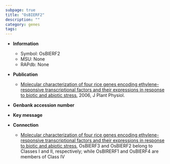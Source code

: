 ```yaml
---
subpage: true
title: "OsBIERF2"
description: ""
category: genes
tags: 
---
```


* **Information**  
    + Symbol: OsBIERF2  
    + MSU: None  
    + RAPdb: None  

* **Publication**  
    + [Molecular characterization of four rice genes encoding ethylene-responsive transcriptional factors and their expressions in response to biotic and abiotic stress](http://www.ncbi.nlm.nih.gov/pubmed?term=Molecular+characterization+of+four+rice+genes+encoding+ethylene-responsive+transcriptional+factors+and+their+expressions+in+response+to+biotic+and+abiotic+stress%5BTitle%5D), 2006, J Plant Physiol.

* **Genbank accession number**  

* **Key message**  

* **Connection**  
    + [Molecular characterization of four rice genes encoding ethylene-responsive transcriptional factors and their expressions in response to biotic and abiotic stress](http://www.ncbi.nlm.nih.gov/pubmed?term=Molecular+characterization+of+four+rice+genes+encoding+ethylene-responsive+transcriptional+factors+and+their+expressions+in+response+to+biotic+and+abiotic+stress%5BTitle%5D), OsBIERF3 and OsBIERF2 belong to Classes I and II, respectively; while OsBIRERF1 and OsBIERF4 are members of Class IV



